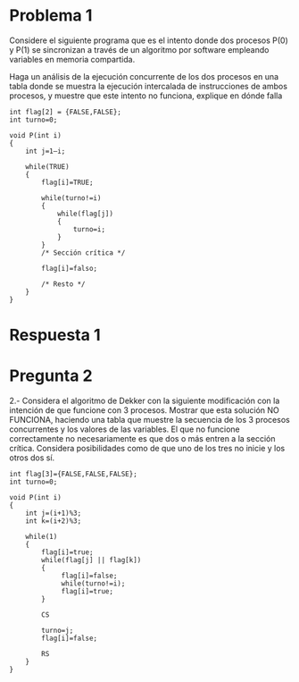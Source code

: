 # Problema 1

Considere el siguiente programa que es el intento donde dos procesos P(0) y P(1) se sincronizan a
través de un algoritmo por software empleando variables en memoria compartida.

Haga un análisis de la ejecución concurrente de los dos procesos en una tabla donde se muestra
la ejecución intercalada de instrucciones de ambos procesos, y muestre que este intento no funciona, explique en dónde falla

```
int flag[2] = {FALSE,FALSE};
int turno=0;

void P(int i)
{
    int j=1–i;

    while(TRUE)
    {
        flag[i]=TRUE;

        while(turno!=i)
        {
            while(flag[j])
            {
                turno=i;
            }
        }
        /* Sección crítica */

        flag[i]=falso;

        /* Resto */
    }
}
```

# Respuesta 1


# Pregunta 2

2.- Considera el algoritmo de Dekker con la siguiente modificación con la intención de que funcione con 3 procesos. 
Mostrar que esta solución NO FUNCIONA, haciendo una tabla que muestre la secuencia de los 3 procesos concurrentes y
los valores de las variables. El que no funcione correctamente no necesariamente es que dos o más entren a la sección crítica. 
Considera posibilidades como de que uno de los tres no inicie y los otros dos sí.

```
int flag[3]={FALSE,FALSE,FALSE};
int turno=0;

void P(int i)
{
    int j=(i+1)%3;
    int k=(i+2)%3;

    while(1)
    {
        flag[i]=true;
        while(flag[j] || flag[k])
        {
             flag[i]=false;
             while(turno!=i);
             flag[i]=true;
        }

        CS

        turno=j;
        flag[i]=false;

        RS
    }
}
```
